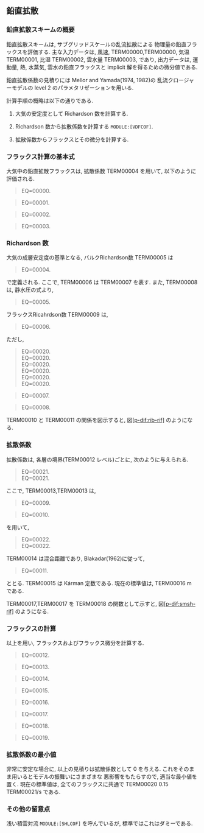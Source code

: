 ## 鉛直拡散

### 鉛直拡散スキームの概要

鉛直拡散スキームは,
サブグリッドスケールの乱流拡散による
物理量の鉛直フラックスを評価する.
主な入力データは, 風速, TERM00000,TERM00000, 気温 TERM00001, 比湿 TERM00002, 雲水量 TERM00003, であり,
出力データは, 運動量, 熱, 水蒸気, 雲水の鉛直フラックスと
implicit 解を得るための微分値である.

鉛直拡散係数の見積りには
Mellor and Yamada(1974, 1982)の
乱流クロージャーモデルの
level 2 のパラメタリゼーションを用いる.

計算手順の概略は以下の通りである.

1.  大気の安定度として
    Richardson 数を計算する.

2.  Richardson 数から拡散係数を計算する `MODULE:[VDFCOF]`.

3.  拡散係数からフラックスとその微分を計算する.

### フラックス計算の基本式

大気中の鉛直拡散フラックスは,
拡散係数 TERM00004 を用いて, 以下のように評価される.

> EQ=00000.

> EQ=00001.

> EQ=00002.

> EQ=00003.

### Richardson 数

大気の成層安定度の基準となる,
バルクRichardson数 TERM00005 は

> EQ=00004.

で定義される.
ここで, TERM00006 は TERM00007 を表す.
また, TERM00008 は, 静水圧の式より,

> EQ=00005.

フラックスRicahrdson数 TERM00009 は,

> EQ=00006.

ただし,

> EQ=00020.  
> EQ=00020.  
> EQ=00020.  
> EQ=00020.  
> EQ=00020.  
> EQ=00020.

> EQ=00007.

> EQ=00008.

TERM00010 と TERM00011 の関係を図示すると,
図[\[p-dif:rib-rif\]](#p-dif:rib-rif) のようになる.

### 拡散係数

拡散係数は,
各層の境界(TERM00012 レベル)ごとに,
次のように与えられる.

> EQ=00021.  
> EQ=00021.

ここで, TERM00013,TERM00013 は,

> EQ=00009.

> EQ=00010.

を用いて,

> EQ=00022.  
> EQ=00022.

TERM00014 は混合距離であり, Blakadar(1962)に従って,

> EQ=00011.

ととる.
TERM00015 は Kárman 定数である.
現在の標準値は, TERM00016 m である.

TERM00017,TERM00017 を TERM00018 の関数として示すと,
図[\[p-dif:smsh-rif\]](#p-dif:smsh-rif) のようになる.

### フラックスの計算

以上を用い, フラックスおよびフラックス微分を計算する.

> EQ=00012.

> EQ=00013.

> EQ=00014.

> EQ=00015.

> EQ=00016.

> EQ=00017.

> EQ=00018.

> EQ=00019.

### 拡散係数の最小値

非常に安定な場合に, 以上の見積りは拡散係数として 0 を与える.
これをそのまま用いるとモデルの振舞いにさまざまな
悪影響をもたらすので, 適当な最小値を置く.
現在の標準値は, 全てのフラックスに共通で
TERM00020 0.15 TERM00021/s である.

### その他の留意点

浅い積雲対流 `MODULE:[SHLCOF]` を呼んでいるが,
標準ではこれはダミーである.
